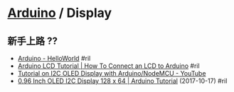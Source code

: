 # [Arduino](arduino.md) / Display

## 新手上路 ??

  - [Arduino \- HelloWorld](https://www.arduino.cc/en/Tutorial/HelloWorld) #ril
  - [Arduino LCD Tutorial \| How To Connect an LCD to Arduino](https://howtomechatronics.com/tutorials/arduino/lcd-tutorial/) #ril
  - [Tutorial on I2C OLED Display with Arduino/NodeMCU \- YouTube](https://www.youtube.com/watch?v=_e_0HJY0uIo&t=556s)
  - [0\.96 Inch OLED I2C Display 128 x 64 \| Arduino Tutorial](https://startingelectronics.org/tutorials/arduino/modules/OLED-128x64-I2C-display/) (2017-10-17) #ril
